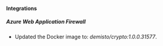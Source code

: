 #### Integrations
##### Azure Web Application Firewall
- Updated the Docker image to: *demisto/crypto:1.0.0.31577*.
